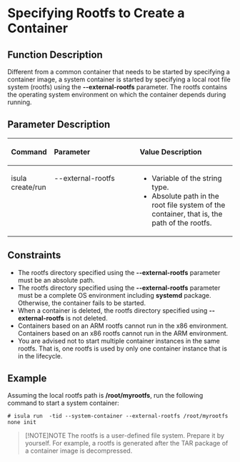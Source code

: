 # Specifying Rootfs to Create a Container

## Function Description

Different from a common container that needs to be started by specifying a container image, a system container is started by specifying a local root file system \(rootfs\) using the **--external-rootfs** parameter. The rootfs contains the operating system environment on which the container depends during running.

## Parameter Description

<a name="en-us_topic_0182200826_table99231016135214"></a>
<table><thead align="left"><tr id="en-us_topic_0182200826_row13923616125218"><th class="cellrowborder" valign="top" width="15.2%" id="mcps1.1.4.1.1"><p id="en-us_topic_0182200826_p1692351613529"><a name="en-us_topic_0182200826_p1692351613529"></a><a name="en-us_topic_0182200826_p1692351613529"></a><strong id="b84235270693550"><a name="b84235270693550"></a><a name="b84235270693550"></a>Command</strong></p>
</th>
<th class="cellrowborder" valign="top" width="40.01%" id="mcps1.1.4.1.2"><p id="en-us_topic_0182200826_p3923191620525"><a name="en-us_topic_0182200826_p3923191620525"></a><a name="en-us_topic_0182200826_p3923191620525"></a><strong id="b186341111497"><a name="b186341111497"></a><a name="b186341111497"></a>Parameter</strong></p>
</th>
<th class="cellrowborder" valign="top" width="44.79%" id="mcps1.1.4.1.3"><p id="en-us_topic_0182200826_p3924171618525"><a name="en-us_topic_0182200826_p3924171618525"></a><a name="en-us_topic_0182200826_p3924171618525"></a><strong id="b842352706152130"><a name="b842352706152130"></a><a name="b842352706152130"></a>Value Description</strong></p>
</th>
</tr>
</thead>
<tbody><tr id="en-us_topic_0182200826_row12924616195217"><td class="cellrowborder" valign="top" width="15.2%" headers="mcps1.1.4.1.1 "><p id="en-us_topic_0182200826_p092419166523"><a name="en-us_topic_0182200826_p092419166523"></a><a name="en-us_topic_0182200826_p092419166523"></a>isula create/run</p>
</td>
<td class="cellrowborder" valign="top" width="40.01%" headers="mcps1.1.4.1.2 "><p id="en-us_topic_0182200826_p692431614524"><a name="en-us_topic_0182200826_p692431614524"></a><a name="en-us_topic_0182200826_p692431614524"></a>--external-rootfs</p>
</td>
<td class="cellrowborder" valign="top" width="44.79%" headers="mcps1.1.4.1.3 "><a name="en-us_topic_0182200826_ul1292410168521"></a><a name="en-us_topic_0182200826_ul1292410168521"></a><ul id="en-us_topic_0182200826_ul1292410168521"><li>Variable of the string type.</li><li>Absolute path in the root file system of the container, that is, the path of the rootfs.</li></ul>
</td>
</tr>
</tbody>
</table>

## Constraints

- The rootfs directory specified using the **--external-rootfs** parameter must be an absolute path.
- The rootfs directory specified using the **--external-rootfs** parameter must be a complete OS environment including **systemd** package. Otherwise, the container fails to be started.
- When a container is deleted, the rootfs directory specified using **--external-rootfs** is not deleted.
- Containers based on an ARM rootfs cannot run in the x86 environment. Containers based on an x86 rootfs cannot run in the ARM environment.
- You are advised not to start multiple container instances in the same rootfs. That is, one rootfs is used by only one container instance that is in the lifecycle.

## Example

Assuming the local rootfs path is **/root/myrootfs**, run the following command to start a system container:

```shell
# isula run  -tid --system-container --external-rootfs /root/myrootfs none init
```

> [!NOTE]NOTE
> The rootfs is a user-defined file system. Prepare it by yourself. For example, a rootfs is generated after the TAR package of a container image is decompressed.
